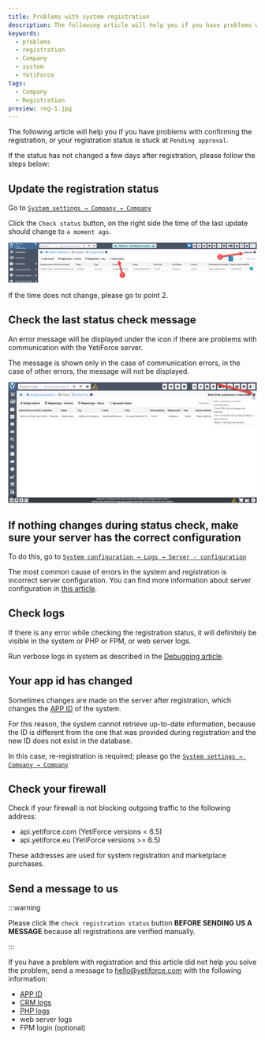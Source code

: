 ```yaml
---
title: Problems with system registration
description: The following article will help you if you have problems with confirming the registration, or your registration status is stuck at "Waiting for acceptance".
keywords:
  - problems
  - registration
  - Company
  - system
  - YetiForce
tags:
  - Company
  - Registration
preview: reg-1.jpg
---
```


The following article will help you if you have problems with confirming the registration, or your registration status is stuck at `Pending approval`.

If the status has not changed a few days after registration, please follow the steps below:

## Update the registration status

Go to [`System settings → Company → Company`](/administrator-guides/company/company-details/#check-status)

Click the `Check status` button, on the right side the time of the last update should change to `a moment ago`.

![reg-1.jpg](reg-1.jpg)

If the time does not change, please go to point 2.

## Check the last status check message

An error message will be displayed under the icon if there are problems with communication with the YetiForce server.

The message is shown only in the case of communication errors, in the case of other errors, the message will not be displayed.

![reg-2.jpg](reg-2.jpg)

## If nothing changes during status check, make sure your server has the correct configuration

To do this, go to [`System configuration → Logs → Server - configuration`](/administrator-guides/logs/server-configuration/)

The most common cause of errors in the system and registration is incorrect server configuration. You can find more information about server configuration in [this article](/introduction/requirements/).

## Check logs

If there is any error while checking the registration status, it will definitely be visible in the system or PHP or FPM, or web server logs.

Run verbose logs in system as described in the [Debugging article](/developer-guides/debug).

## Your app id has changed

Sometimes changes are made on the server after registration, which changes the [APP ID](/administrator-guides/app-id/) of the system.

For this reason, the system cannot retrieve up-to-date information, because the ID is different from the one that was provided during registration and the new ID does not exist in the database.

In this case, re-registration is required; please go the [`System settings → Company → Company`](/6.4.0/administrator-guides/company/company-details)

## Check your firewall

Check if your firewall is not blocking outgoing traffic to the following address:

- api.yetiforce.com (YetiForce versions < 6.5)
- api.yetiforce.eu (YetiForce versions >= 6.5)

These addresses are used for system registration and marketplace purchases.

## Send a message to us

:::warning

Please click the `check registration status` button **BEFORE SENDING US A MESSAGE** because all registrations are verified manually.

:::

If you have a problem with registration and this article did not help you solve the problem, send a message to hello@yetiforce.com with the following information:

- [APP ID](/administrator-guides/app-id/)
- [CRM logs](/developer-guides/debug)
- [PHP logs](/6.4.0/developer-guides/debug)
- web server logs
- FPM login (optional)
